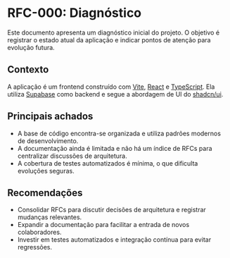 # RFC-000: Diagnóstico

Este documento apresenta um diagnóstico inicial do projeto. O objetivo é registrar o estado atual da aplicação e indicar pontos de atenção para evolução futura.

## Contexto

A aplicação é um frontend construído com [Vite](https://vitejs.dev/), [React](https://react.dev/) e [TypeScript](https://www.typescriptlang.org/). Ela utiliza [Supabase](https://supabase.com/) como backend e segue a abordagem de UI do [shadcn/ui](https://ui.shadcn.com/).

## Principais achados

- A base de código encontra-se organizada e utiliza padrões modernos de desenvolvimento.
- A documentação ainda é limitada e não há um índice de RFCs para centralizar discussões de arquitetura.
- A cobertura de testes automatizados é mínima, o que dificulta evoluções seguras.

## Recomendações

- Consolidar RFCs para discutir decisões de arquitetura e registrar mudanças relevantes.
- Expandir a documentação para facilitar a entrada de novos colaboradores.
- Investir em testes automatizados e integração contínua para evitar regressões.

